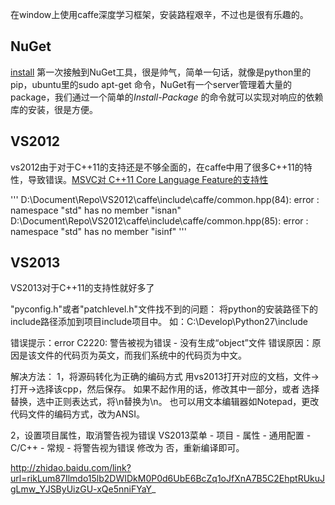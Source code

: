 



在window上使用caffe深度学习框架，安装路程艰辛，不过也是很有乐趣的。
## NuGet
[install](http://docs.nuget.org/consume/installing-nuget)
第一次接触到NuGet工具，很是帅气，简单一句话，就像是python里的pip，ubuntu里的sudo apt-get 命令，NuGet有一个server管理着大量的package，我们通过一个简单的*Install-Package* 的命令就可以实现对响应的依赖库的安装，很是方便。

## VS2012
vs2012由于对于C++11的支持还是不够全面的，在caffe中用了很多C++11的特性，导致错误。[MSVC对 C++11 Core Language Feature的支持性](https://msdn.microsoft.com/en-us/library/hh567368(v=vs.110).aspx)

'''
    D:\Document\Repo\VS2012\caffe\include\caffe/common.hpp(84): error : namespace "std" has no member "isnan"
    D:\Document\Repo\VS2012\caffe\include\caffe/common.hpp(85): error : namespace "std" has no member "isinf"
'''

## VS2013 
VS2013对于C++11的支持性就好多了

"pyconfig.h"或者"patchlevel.h"文件找不到的问题：
将python的安装路径下的include路径添加到项目include项目中。
如：C:\Develop\Python27\include


错误提示：error C2220: 警告被视为错误 - 没有生成“object”文件
错误原因：原因是该文件的代码页为英文，而我们系统中的代码页为中文。

解决方法：
1，将源码转化为正确的编码方式
    用vs2013打开对应的文档，文件->打开->选择该cpp，然后保存。
    如果不起作用的话，修改其中一部分，或者 选择替换，选中正则表达式，将\n替换为\n。
   也可以用文本编辑器如Notepad，更改代码文件的编码方式，改为ANSI。

2，设置项目属性，取消警告视为错误
    VS2013菜单 - 项目 - 属性 - 通用配置 - C/C++ - 常规 - 将警告视为错误 修改为 否，重新编译即可。


http://zhidao.baidu.com/link?url=rikLum87Ilmdo15lb2DWIDkM0P0d6UbE6BcZq1oJfXnA7B5C2EhptRUkuJgLmw_YJSByUizGU-xQe5nniFYaY_